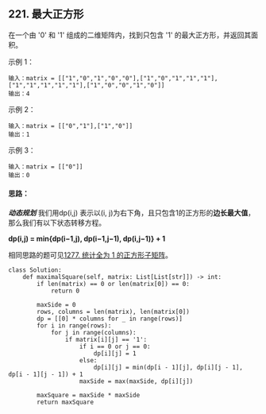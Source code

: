 ## 221. 最大正方形
在一个由 '0' 和 '1' 组成的二维矩阵内，找到只包含 '1' 的最大正方形，并返回其面积。

 

示例 1：

```
输入：matrix = [["1","0","1","0","0"],["1","0","1","1","1"],["1","1","1","1","1"],["1","0","0","1","0"]]
输出：4
```
示例 2：

```
输入：matrix = [["0","1"],["1","0"]]
输出：1
```
示例 3：
```
输入：matrix = [["0"]]
输出：0
```

#### 思路：
***动态规划***
我们用dp(i,j) 表示以(i, j)为右下角，且只包含1的正方形的**边长最大值**，那么我们有以下状态转移方程。

  **dp(i,j) = min{dp(i−1,j), dp(i−1,j−1), dp(i,j−1)} + 1**


相同思路的题可见[1277. 统计全为 1 的正方形子矩阵](https://leetcode.cn/problems/count-square-submatrices-with-all-ones/)。

```
class Solution:
    def maximalSquare(self, matrix: List[List[str]]) -> int:
        if len(matrix) == 0 or len(matrix[0]) == 0:
            return 0
        
        maxSide = 0
        rows, columns = len(matrix), len(matrix[0])
        dp = [[0] * columns for _ in range(rows)]
        for i in range(rows):
            for j in range(columns):
                if matrix[i][j] == '1':
                    if i == 0 or j == 0:
                        dp[i][j] = 1
                    else:
                        dp[i][j] = min(dp[i - 1][j], dp[i][j - 1], dp[i - 1][j - 1]) + 1
                    maxSide = max(maxSide, dp[i][j])
        
        maxSquare = maxSide * maxSide
        return maxSquare
```
